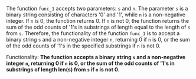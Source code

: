 The function `func_1` accepts two parameters: `s` and `n`. The parameter `s` is a binary string consisting of characters '0' and '1', while `n` is a non-negative integer. If `n` is 0, the function returns 0. If `n` is not 0, the function returns the sum of the odd counts of '1's in substrings of length equal to the length of `s` from `s`. Therefore, the functionality of the function `func_1` is to accept a binary string `s` and a non-negative integer `n`, returning 0 if `n` is 0, or the sum of the odd counts of '1's in the specified substrings if `n` is not 0. 

Functionality: **The function accepts a binary string `s` and a non-negative integer `n`, returning 0 if `n` is 0, or the sum of the odd counts of '1's in substrings of length len(s) from `s` if `n` is not 0.**